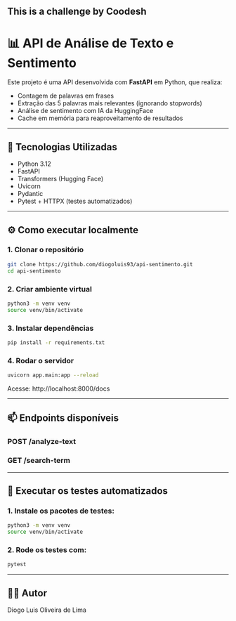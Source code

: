 ## This is a challenge by Coodesh

# 📊 API de Análise de Texto e Sentimento

Este projeto é uma API desenvolvida com **FastAPI** em Python, que realiza:

- Contagem de palavras em frases
- Extração das 5 palavras mais relevantes (ignorando stopwords)
- Análise de sentimento com IA da HuggingFace
- Cache em memória para reaproveitamento de resultados

---

## 🚀 Tecnologias Utilizadas

- Python 3.12
- FastAPI
- Transformers (Hugging Face)
- Uvicorn
- Pydantic
- Pytest + HTTPX (testes automatizados)

---

## ⚙️ Como executar localmente

### 1. Clonar o repositório

```bash
git clone https://github.com/diogoluis93/api-sentimento.git
cd api-sentimento
```

### 2. Criar ambiente virtual

```bash
python3 -m venv venv
source venv/bin/activate
```

### 3. Instalar dependências

```bash
pip install -r requirements.txt
```

### 4. Rodar o servidor

```bash
uvicorn app.main:app --reload
```

Acesse: http://localhost:8000/docs

---

## 📫 Endpoints disponíveis

### POST /analyze-text
### GET /search-term

---

## 🧪 Executar os testes automatizados

### 1. Instale os pacotes de testes:

```bash
python3 -m venv venv
source venv/bin/activate
```

### 2. Rode os testes com:

```bash
pytest
```

---

## 👨‍💻 Autor

Diogo Luis Oliveira de Lima

